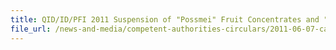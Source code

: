 ```yaml
---
title: QID/ID/PFI 2011 Suspension of "Possmei" Fruit Concentrates and "Tachungo" Fruit Concentrates from Taiwan  
file_url: /news-and-media/competent-authorities-circulars/2011-06-07-ca.pdf
---
```

